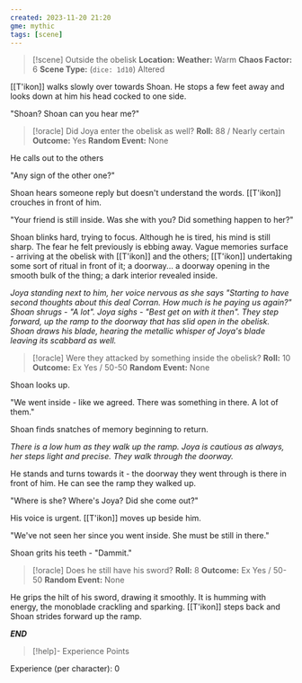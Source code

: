 ```yaml
---
created: 2023-11-20 21:20
gme: mythic
tags: [scene]
---
```

> [!scene] Outside the obelisk
> **Location:** 
> **Weather:** Warm
> **Chaos Factor:** 6
> **Scene Type:** (`dice: 1d10`) Altered

[[T'ikon]] walks slowly over towards Shoan. He stops a few feet away and looks down at him his head cocked to one side.

"Shoan? Shoan can you hear me?"

> [!oracle] Did Joya enter the obelisk as well?
> **Roll:** 88 / Nearly certain 
> **Outcome:** Yes
> **Random Event:** None

He calls out to the others

"Any sign of the other one?"

Shoan hears someone reply but doesn't understand the words. [[T'ikon]] crouches in front of him.

"Your friend is still inside. Was she with you? Did something happen to her?"

Shoan blinks hard, trying to focus. Although he is tired, his mind is still sharp. The fear he felt previously is ebbing away. Vague memories surface - arriving at the obelisk with [[T'ikon]] and the others; [[T'ikon]] undertaking some sort of ritual in front of it; a doorway... a doorway opening in the smooth bulk of the thing; a dark interior revealed inside. 

*Joya standing next to him, her voice nervous as she says "Starting to have second thoughts about this deal Corran. How much is he paying us again?" Shoan shrugs - "A lot". Joya sighs - "Best get on with it then". They step forward, up the ramp to the doorway that has slid open in the obelisk. Shoan draws his blade, hearing the metallic whisper of Joya's blade leaving its scabbard as well.*

> [!oracle] Were they attacked by something inside the obelisk?
> **Roll:** 10
> **Outcome:** Ex Yes / 50-50
> **Random Event:** None

Shoan looks up. 

"We went inside - like we agreed. There was something in there. A lot of them."

Shoan finds snatches of memory beginning to return.

*There is a low hum as they walk up the ramp. Joya is cautious as always, her steps light and precise. They walk through the doorway.*

He stands and turns towards it - the doorway they went through is there in front of him. He can see the ramp they walked up.

"Where is she? Where's Joya? Did she come out?"

His voice is urgent. [[T'ikon]] moves up beside him. 

"We've not seen her since you went inside. She must be still in there."

Shoan grits his teeth - "Dammit."

> [!oracle] Does he still have his sword?
> **Roll:** 8
> **Outcome:** Ex Yes / 50-50
> **Random Event:** None

He grips the hilt of his sword, drawing it smoothly. It is humming with energy, the monoblade crackling and sparking. [[T'ikon]] steps back and Shoan strides forward up the ramp.

***END***
> [!help]- Experience Points

Experience (per character): 0
